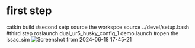 # first step
catkin build 
#second setp source the workspce
source ../devel/setup.bash
#third step 
roslaunch dual_ur5_husky_config_1 demo.launch
#open the issac_sim 
![Screenshot from 2024-06-18 17-45-21](https://github.com/realmoun/dual_arm_issac_sim/assets/75105758/0e73e16b-33bc-4580-a2fb-3bf070c64379)
